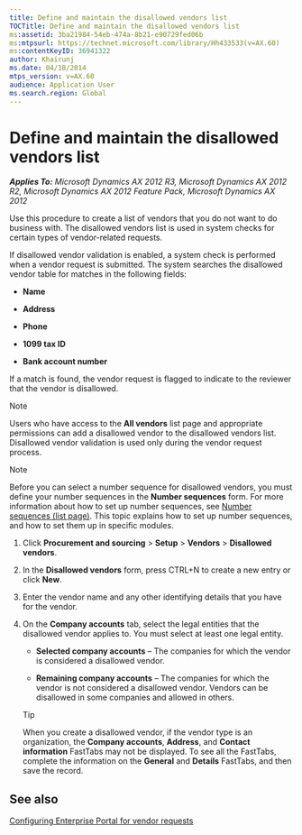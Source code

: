 ```yaml
---
title: Define and maintain the disallowed vendors list
TOCTitle: Define and maintain the disallowed vendors list
ms:assetid: 3ba21984-54eb-474a-8b21-e90729fed06b
ms:mtpsurl: https://technet.microsoft.com/library/Hh433533(v=AX.60)
ms:contentKeyID: 36941322
author: Khairunj
ms.date: 04/18/2014
mtps_version: v=AX.60
audience: Application User
ms.search.region: Global
---
```


# Define and maintain the disallowed vendors list 


_**Applies To:** Microsoft Dynamics AX 2012 R3, Microsoft Dynamics AX 2012 R2, Microsoft Dynamics AX 2012 Feature Pack, Microsoft Dynamics AX 2012_

Use this procedure to create a list of vendors that you do not want to do business with. The disallowed vendors list is used in system checks for certain types of vendor-related requests.

If disallowed vendor validation is enabled, a system check is performed when a vendor request is submitted. The system searches the disallowed vendor table for matches in the following fields:

  - **Name**

  - **Address**

  - **Phone**

  - **1099 tax ID**

  - **Bank account number**

If a match is found, the vendor request is flagged to indicate to the reviewer that the vendor is disallowed.


> [!NOTE]
> <P>Users who have access to the <STRONG>All vendors</STRONG> list page and appropriate permissions can add a disallowed vendor to the disallowed vendors list. Disallowed vendor validation is used only during the vendor request process.</P>




> [!NOTE]
> <P>Before you can select a number sequence for disallowed vendors, you must define your number sequences in the <STRONG>Number sequences</STRONG> form. For more information about how to set up number sequences, see <A href="https://technet.microsoft.com/library/aa600321(v=ax.60)">Number sequences (list page)</A>. This topic explains how to set up number sequences, and how to set them up in specific modules.</P>



1.  Click **Procurement and sourcing** \> **Setup** \> **Vendors** \> **Disallowed vendors**.

2.  In the **Disallowed vendors** form, press CTRL+N to create a new entry or click **New**.

3.  Enter the vendor name and any other identifying details that you have for the vendor.

4.  On the **Company accounts** tab, select the legal entities that the disallowed vendor applies to. You must select at least one legal entity.
    
      - **Selected company accounts** – The companies for which the vendor is considered a disallowed vendor.
    
      - **Remaining company accounts** – The companies for which the vendor is not considered a disallowed vendor. Vendors can be disallowed in some companies and allowed in others.
    

    > [!TIP]
    > <P>When you create a disallowed vendor, if the vendor type is an organization, the <STRONG>Company accounts</STRONG>, <STRONG>Address</STRONG>, and <STRONG>Contact information</STRONG> FastTabs may not be displayed. To see all the FastTabs, complete the information on the <STRONG>General</STRONG> and <STRONG>Details</STRONG> FastTabs, and then save the record.</P>



## See also

[Configuring Enterprise Portal for vendor requests](configuring-enterprise-portal-for-vendor-requests.md)

  


